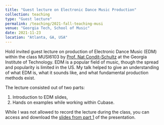 ```yaml
---
title: "Guest lecture on Electronic Dance Music Production"
collection: teaching
type: "Guest lecture"
permalink: /teaching/2021-fall-teaching-musi
venue: "Georgia Tech, School of Music"
date: 2021-11-23
location: "Atlanta, GA, USA"
---
```


Hold invited guest lecture on production of Electronic Dance Music (EDM) within the class MUSI6103 by [Prof. Nat Condit-Schultz](https://music.gatech.edu/nat-condit-schultz) at the Georgia Institute of Technology. EDM is a popular field of music, though the spread and popularity is limited in the US. My talk helped to give an understanding of what EDM is, what it sounds like, and what fundamental production methods exist.

The lecture consisted out of two parts:

1. Introduction to EDM slides,
2. Hands on examples while working within Cubase.

While I was not allowed to record the lecture during the class, you can access and download the  <a href="https://github.com/sjmxschm/sjmxschm.github.io/raw/f2d23b1b0b94d57f058b0aedc03c366efe475732/files/11232021_Intro_2_EDM_production_slides.pdf">slides from part 1</a> of the presentation.